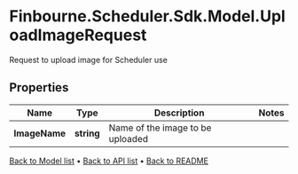 # Finbourne.Scheduler.Sdk.Model.UploadImageRequest
Request to upload image for Scheduler use

## Properties

Name | Type | Description | Notes
------------ | ------------- | ------------- | -------------
**ImageName** | **string** | Name of the image to be uploaded | 

[Back to Model list](../README.md#documentation-for-models) &#8226; [Back to API list](../README.md#documentation-for-api-endpoints) &#8226; [Back to README](../README.md)

